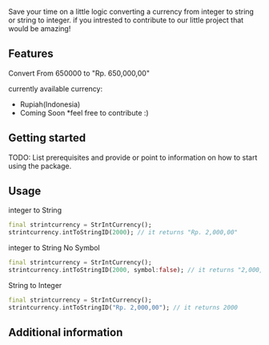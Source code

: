 

Save your time on a little logic converting a currency from integer to string or string to integer.
if you intrested to contribute to our little project that would be amazing!

## Features

Convert From 650000 to "Rp. 650,000,00"

currently available currency:
- Rupiah(Indonesia)
- Coming Soon *feel free to contribute :)

## Getting started

TODO: List prerequisites and provide or point to information on how to
start using the package.

## Usage

integer to String 

```dart
final strintcurrency = StrIntCurrency();
strintcurrency.intToStringID(2000); // it returns "Rp. 2,000,00"
```


integer to String No Symbol

```dart
final strintcurrency = StrIntCurrency();
strintcurrency.intToStringID(2000, symbol:false); // it returns "2,000,00"

```


String to Integer 
```dart
final strintcurrency = StrIntCurrency();
strintcurrency.intToStringID("Rp. 2,000,00"); // it returns 2000
```


## Additional information


